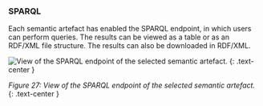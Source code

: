 ### SPARQL

Each semantic artefact has enabled the SPARQL endpoint, in which users can perform queries. The results can be viewed as a table or as an RDF/XML file structure. The results can also be downloaded in RDF/XML.

![View of the SPARQL endpoint of the selected semantic artefact.]({{site.figures_link}}/{{page.portal}}/Figure27.png)
{: .text-center }

_Figure 27: View of the SPARQL endpoint of the selected semantic artefact._
{: .text-center }